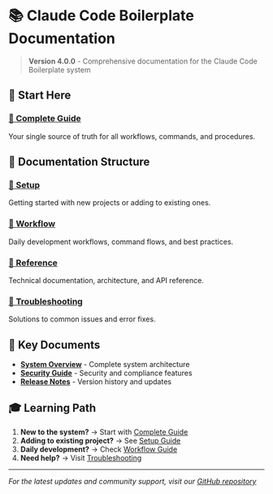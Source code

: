 # 📚 Claude Code Boilerplate Documentation

> **Version 4.0.0** - Comprehensive documentation for the Claude Code Boilerplate system

## 🎯 Start Here

### **[📖 Complete Guide](./COMPLETE_GUIDE.md)**
Your single source of truth for all workflows, commands, and procedures.

## 📁 Documentation Structure

### [🚀 Setup](./setup/)
Getting started with new projects or adding to existing ones.

### [🔄 Workflow](./workflow/)
Daily development workflows, command flows, and best practices.

### [📘 Reference](./reference/)
Technical documentation, architecture, and API reference.

### [🔧 Troubleshooting](./troubleshooting/)
Solutions to common issues and error fixes.

## 🔑 Key Documents

- **[System Overview](./SYSTEM_OVERVIEW.md)** - Complete system architecture
- **[Security Guide](./SECURITY_GUIDE.md)** - Security and compliance features
- **[Release Notes](./RELEASES.md)** - Version history and updates

## 🎓 Learning Path

1. **New to the system?** → Start with [Complete Guide](./COMPLETE_GUIDE.md)
2. **Adding to existing project?** → See [Setup Guide](./setup/ADD_TO_EXISTING_PROJECT.md)
3. **Daily development?** → Check [Workflow Guide](./workflow/MASTER_WORKFLOW_GUIDE.md)
4. **Need help?** → Visit [Troubleshooting](./troubleshooting/)

---

*For the latest updates and community support, visit our [GitHub repository](https://github.com/yourusername/claude-code-boilerplate)*
